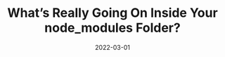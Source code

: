 ---
date: 2022-03-01
permalink: false
publisher: socketsecurity
tags:
  - nodejs
  - npm
  - dependencies
target_url: https://socket.dev/blog/inside-node-modules
title: What’s Really Going On Inside Your node_modules Folder?
---